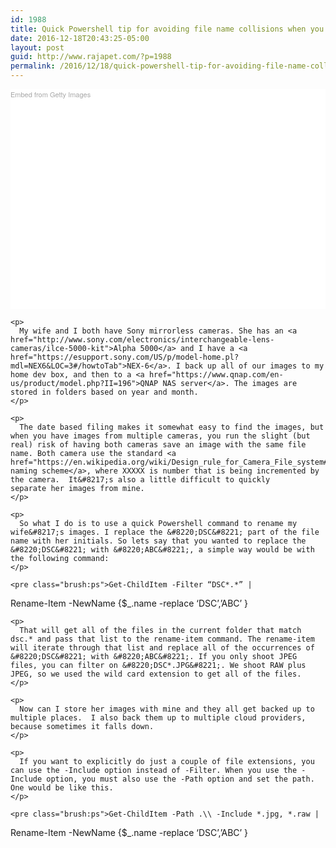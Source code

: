 ```yaml
---
id: 1988
title: Quick Powershell tip for avoiding file name collisions when you have images from multiple cameras
date: 2016-12-18T20:43:25-05:00
layout: post
guid: http://www.rajapet.com/?p=1988
permalink: /2016/12/18/quick-powershell-tip-for-avoiding-file-name-collisions-when-you-have-images-from-multiple-cameras/
---
```

<div class="getty embed image" style="background-color: #fff; display: inline-block; font-family: 'Helvetica Neue',Helvetica,Arial,sans-serif; color: #a7a7a7; font-size: 11px; width: 100%; max-width: 507px;">
  <div style="padding: 0; margin: 0; text-align: left;">
    <a style="color: #a7a7a7; text-decoration: none; font-weight: normal !important; border: none; display: inline-block;" href="http://www.gettyimages.com/detail/169710953" target="_blank">Embed from Getty Images</a>
  </div>
  
  <div style="overflow: hidden; position: relative; height: 0; padding: 66.666667% 0 0 0; width: 100%;">
  </div>
  
  <p style="margin: 0;">
    </div> 
    
    <p>
      My wife and I both have Sony mirrorless cameras. She has an <a href="http://www.sony.com/electronics/interchangeable-lens-cameras/ilce-5000-kit">Alpha 5000</a> and I have a <a href="https://esupport.sony.com/US/p/model-home.pl?mdl=NEX6&LOC=3#/howtoTab">NEX-6</a>. I back up all of our images to my home dev box, and then to a <a href="https://www.qnap.com/en-us/product/model.php?II=196">QNAP NAS server</a>. The images are stored in folders based on year and month.
    </p>
    
    <p>
      The date based filing makes it somewhat easy to find the images, but when you have images from multiple cameras, you run the slight (but real) risk of having both cameras save an image with the same file name. Both camera use the standard <a href="https://en.wikipedia.org/wiki/Design_rule_for_Camera_File_system#Directory_and_file_structure">DSCXXXXX naming scheme</a>, where XXXXX is number that is being incremented by the camera.  It&#8217;s also a little difficult to quickly separate her images from mine.
    </p>
    
    <p>
      So what I do is to use a quick Powershell command to rename my wife&#8217;s images. I replace the &#8220;DSC&#8221; part of the file name with her initials. So lets say that you wanted to replace the &#8220;DSC&#8221; with &#8220;ABC&#8221;, a simple way would be with the following command:
    </p>
    
    <pre class="brush:ps">Get-ChildItem -Filter “DSC*.*” | 
  Rename-Item -NewName {$_.name -replace ‘DSC’,’ABC’ }

</pre>
    
    <p>
      That will get all of the files in the current folder that match dsc.* and pass that list to the rename-item command. The rename-item will iterate through that list and replace all of the occurrences of &#8220;DSC&#8221; with &#8220;ABC&#8221;. If you only shoot JPEG files, you can filter on &#8220;DSC*.JPG&#8221;. We shoot RAW plus JPEG, so we used the wild card extension to get all of the files.
    </p>
    
    <p>
      Now can I store her images with mine and they all get backed up to multiple places.  I also back them up to multiple cloud providers, because sometimes it falls down.
    </p>
    
    <p>
      If you want to explicitly do just a couple of file extensions, you can use the -Include option instead of -Filter. When you use the -Include option, you must also use the -Path option and set the path. One would be like this.
    </p>
    
    <pre class="brush:ps">Get-ChildItem -Path .\\ -Include *.jpg, *.raw | 
  Rename-Item -NewName {$_.name -replace ‘DSC’,’ABC’ }

</pre>